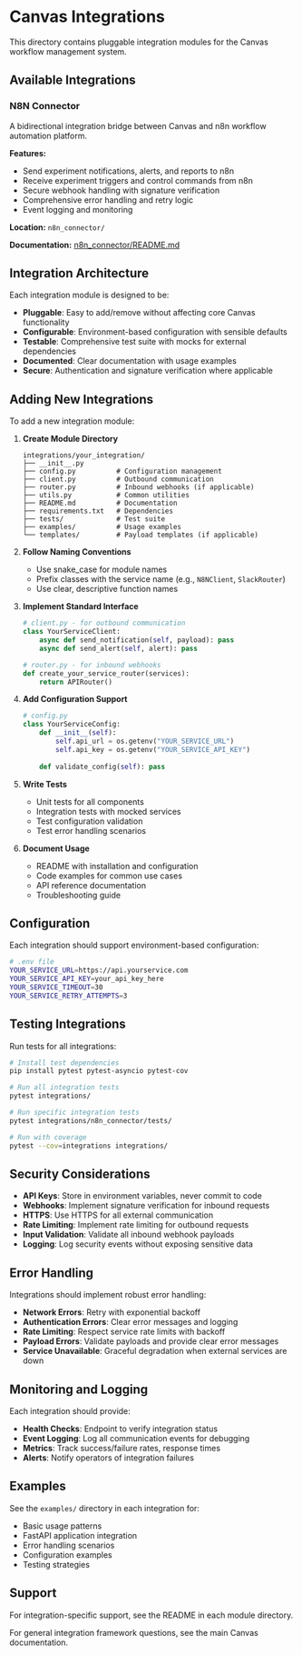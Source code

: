 # Canvas Integrations

This directory contains pluggable integration modules for the Canvas workflow management system.

## Available Integrations

### N8N Connector

A bidirectional integration bridge between Canvas and n8n workflow automation platform.

**Features:**
- Send experiment notifications, alerts, and reports to n8n
- Receive experiment triggers and control commands from n8n  
- Secure webhook handling with signature verification
- Comprehensive error handling and retry logic
- Event logging and monitoring

**Location:** `n8n_connector/`

**Documentation:** [n8n_connector/README.md](n8n_connector/README.md)

## Integration Architecture

Each integration module is designed to be:

- **Pluggable**: Easy to add/remove without affecting core Canvas functionality
- **Configurable**: Environment-based configuration with sensible defaults
- **Testable**: Comprehensive test suite with mocks for external dependencies
- **Documented**: Clear documentation with usage examples
- **Secure**: Authentication and signature verification where applicable

## Adding New Integrations

To add a new integration module:

1. **Create Module Directory**
   ```
   integrations/your_integration/
   ├── __init__.py
   ├── config.py          # Configuration management
   ├── client.py          # Outbound communication
   ├── router.py          # Inbound webhooks (if applicable)
   ├── utils.py           # Common utilities
   ├── README.md          # Documentation
   ├── requirements.txt   # Dependencies
   ├── tests/             # Test suite
   ├── examples/          # Usage examples
   └── templates/         # Payload templates (if applicable)
   ```

2. **Follow Naming Conventions**
   - Use snake_case for module names
   - Prefix classes with the service name (e.g., `N8NClient`, `SlackRouter`)
   - Use clear, descriptive function names

3. **Implement Standard Interface**
   ```python
   # client.py - for outbound communication
   class YourServiceClient:
       async def send_notification(self, payload): pass
       async def send_alert(self, alert): pass
   
   # router.py - for inbound webhooks  
   def create_your_service_router(services): 
       return APIRouter()
   ```

4. **Add Configuration Support**
   ```python
   # config.py
   class YourServiceConfig:
       def __init__(self):
           self.api_url = os.getenv("YOUR_SERVICE_URL")
           self.api_key = os.getenv("YOUR_SERVICE_API_KEY")
       
       def validate_config(self): pass
   ```

5. **Write Tests**
   - Unit tests for all components
   - Integration tests with mocked services
   - Test configuration validation
   - Test error handling scenarios

6. **Document Usage**
   - README with installation and configuration
   - Code examples for common use cases
   - API reference documentation
   - Troubleshooting guide

## Configuration

Each integration should support environment-based configuration:

```bash
# .env file
YOUR_SERVICE_URL=https://api.yourservice.com
YOUR_SERVICE_API_KEY=your_api_key_here
YOUR_SERVICE_TIMEOUT=30
YOUR_SERVICE_RETRY_ATTEMPTS=3
```

## Testing Integrations

Run tests for all integrations:

```bash
# Install test dependencies
pip install pytest pytest-asyncio pytest-cov

# Run all integration tests
pytest integrations/

# Run specific integration tests
pytest integrations/n8n_connector/tests/

# Run with coverage
pytest --cov=integrations integrations/
```

## Security Considerations

- **API Keys**: Store in environment variables, never commit to code
- **Webhooks**: Implement signature verification for inbound requests
- **HTTPS**: Use HTTPS for all external communication
- **Rate Limiting**: Implement rate limiting for outbound requests
- **Input Validation**: Validate all inbound webhook payloads
- **Logging**: Log security events without exposing sensitive data

## Error Handling

Integrations should implement robust error handling:

- **Network Errors**: Retry with exponential backoff
- **Authentication Errors**: Clear error messages and logging
- **Rate Limiting**: Respect service rate limits with backoff
- **Payload Errors**: Validate payloads and provide clear error messages
- **Service Unavailable**: Graceful degradation when external services are down

## Monitoring and Logging

Each integration should provide:

- **Health Checks**: Endpoint to verify integration status
- **Event Logging**: Log all communication events for debugging
- **Metrics**: Track success/failure rates, response times
- **Alerts**: Notify operators of integration failures

## Examples

See the `examples/` directory in each integration for:

- Basic usage patterns
- FastAPI application integration
- Error handling scenarios
- Configuration examples
- Testing strategies

## Support

For integration-specific support, see the README in each module directory.

For general integration framework questions, see the main Canvas documentation.